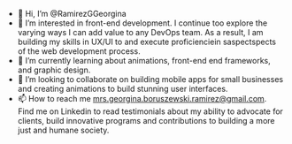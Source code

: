- 👋 Hi, I’m @RamirezGGeorgina
- 👀 I’m interested in front-end development. I continue too explore the varying ways I can add value to any DevOps team. As a result, I am building my skills in UX/UI to and execute proficienciein saspectspects of the web development process.
- 🌱 I’m currently learning about animations, front-end end frameworks, and graphic design.
- 💞️ I’m looking to collaborate on building mobile apps for small businesses and creating animations to build stunning user interfaces.
- 📫 How to reach me mrs.georgina.boruszewski.ramirez@gmail.com. Find me on Linkedin to read testimonials about my ability to advocate for clients, build innovative programs and contributions to building a more just and humane society. 

<!---
RamirezGGeorgina/RamirezGGeorgina is a ✨ special ✨ repository because its `README.md` (this file) appears on your GitHub profile.
You can click the Preview link to take a look at your changes.
--->
